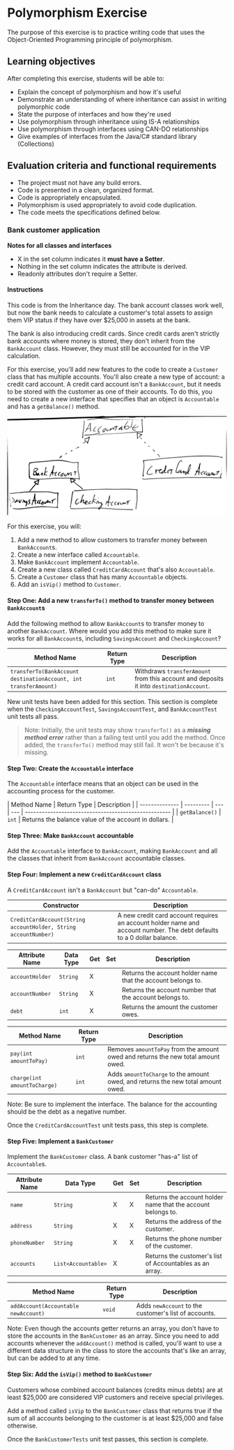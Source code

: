 # Polymorphism Exercise

The purpose of this exercise is to practice writing code that uses the Object-Oriented Programming principle of polymorphism.

## Learning objectives

After completing this exercise, students will be able to:

- Explain the concept of polymorphism and how it's useful
- Demonstrate an understanding of where inheritance can assist in writing polymorphic code
- State the purpose of interfaces and how they're used
- Use polymorphism through inheritance using IS-A relationships
- Use polymorphism through interfaces using CAN-DO relationships
- Give examples of interfaces from the Java/C# standard library (Collections)

## Evaluation criteria and functional requirements

* The project must not have any build errors.
* Code is presented in a clean, organized format.
* Code is appropriately encapsulated.
* Polymorphism is used appropriately to avoid code duplication.
* The code meets the specifications defined below.

### Bank customer application

**Notes for all classes and interfaces**
- X in the set column indicates it **must have a Setter**.
- Nothing in the set column indicates the attribute is derived.
- Readonly attributes don't require a Setter.

#### Instructions

This code is from the Inheritance day. The bank account classes work well, but now the bank needs to calculate a customer's total assets to assign them VIP status if they have over $25,000 in assets at the bank.

The bank is also introducing credit cards. Since credit cards aren't strictly bank accounts where money is stored, they don't inherit from the `BankAccount` class. However, they must still be accounted for in the VIP calculation.

For this exercise, you'll add new features to the code to create a `Customer` class that has multiple accounts. You'll also create a new type of account: a credit card account. A credit card account isn't a `BankAccount`, but it needs to be stored with the customer as one of their accounts. To do this, you need to create a new interface that specifies that an object is `Accountable` and has a `getBalance()` method.

![class diagram](account&#32;class&#32;diagram.jpg)

For this exercise, you will:

1. Add a new method to allow customers to transfer money between `BankAccount`s.
2. Create a new interface called `Accountable`.
3. Make `BankAccount` implement `Accountable`.
4. Create a new class called `CreditCardAccount` that's also `Accountable`.
5. Create a `Customer` class that has many `Accountable` objects.
6. Add an `isVip()` method to `Customer`.

#### Step One: Add a new `transferTo()` method to transfer money between `BankAccount`s

Add the following method to allow `BankAccount`s to transfer money to another `BankAccount`. Where would you add this method to make sure it works for all `BankAccount`s, including `SavingsAccount` and `CheckingAccount`?

| Method Name| Return Type | Description |
| ---------- | ----------- | ----------- |
| `transferTo(BankAccount destinationAccount, int transferAmount)` | `int` | Withdraws `transferAmount` from this account and deposits it into `destinationAccount`.|

New unit tests have been added for this section. This section is complete when the `CheckingAccountTest`, `SavingsAccountTest`, and `BankAccountTest` unit tests all pass.

>Note: Initially, the unit tests may show `transferTo()` as a ***missing method error*** rather than a failing test until you add the method. Once added, the `transferTo()` method may still fail. It won't be because it's missing.

#### Step Two: Create the `Accountable` interface

The `Accountable` interface means that an object can be used in the accounting process for the customer.

| Method Name | Return Type | Description                                          |
| -------------- | --------- | --- | --- | ---------------------------------------------------- |
| `getBalance()`        | `int`      | Returns the balance value of the account in dollars. |

#### Step Three: Make `BankAccount` accountable

Add the `Accountable` interface to `BankAccount`, making `BankAccount` and all the classes that inherit from `BankAccount` accountable classes.

#### Step Four: Implement a new `CreditCardAccount` class

A `CreditCardAccount` isn't a `BankAccount` but "can-do" `Accountable`.

| Constructor                                                       | Description                                                                                                                             |
| ----------------------------------------------------------------- | --------------------------------------------------------------------------------------------------------------------------------------- |
| `CreditCardAccount(String accountHolder, String accountNumber)` | A new credit card account requires an account holder name and account number. The debt defaults to a 0 dollar balance. |

| Attribute Name    | Data Type | Get | Set | Description                                                  |
| ----------------- | --------- | --- | --- | ------------------------------------------------------------ |
| `accountHolder`     | `String`    | X   |     | Returns the account holder name that the account belongs to. |
| `accountNumber`     | `String`    | X   |     | Returns the account number that the account belongs to.      |
| `debt`              | `int`      | X   |     | Returns the amount the customer owes.                        |

| Method Name                | Return Type | Description                                                                       |
| -------------------------- | ----------- | --------------------------------------------------------------------------------- |
| `pay(int amountToPay)`       | `int`         | Removes `amountToPay` from the amount owed and returns the new total amount owed. |
| `charge(int amountToCharge)` | `int`         | Adds `amountToCharge` to the amount owed, and returns the new total amount owed.  |

Note: Be sure to implement the interface. The balance for the accounting should be the debt as a negative number.

Once the `CreditCardAccountTest` unit tests pass, this step is complete.

#### Step Five: Implement a `BankCustomer`

Implement the `BankCustomer` class. A bank customer "has-a" list of `Accountable`s.

| Attribute Name | Data Type     | Get | Set | Description                                                  |
| -------------- | ------------- | --- | --- | ------------------------------------------------------------ |
| `name`           | `String`        | X   | X   | Returns the account holder name that the account belongs to. |
| `address`        | `String`        | X   | X   | Returns the address of the customer.      |
| `phoneNumber`    | `String`        | X   | X   | Returns the phone number of the customer.      |
| `accounts`       | `List<Accountable>` | X   |     | Returns the customer's list of Accountables as an array.     |

| Method Name                        | Return Type | Description                                         |
| ---------------------------------- | ----------- | --------------------------------------------------- |
| `addAccount(Accountable newAccount)` | `void`       | Adds `newAccount` to the customer's list of accounts. |

Note: Even though the accounts getter returns an array, you don't have to store the accounts in the `BankCustomer` as an array. Since you need to add accounts whenever the `addAccount()` method is called, you'll want to use a different data structure in the class to store the accounts that's like an array, but can be added to at any time.

#### Step Six: Add the `isVip()` method to `BankCustomer`

Customers whose combined account balances (credits minus debts) are at least \$25,000 are considered VIP customers and receive special privileges.

Add a method called `isVip` to the `BankCustomer` class that returns true if the sum of all accounts belonging to the customer is at least \$25,000 and false otherwise.

Once the `BankCustomerTests` unit test passes, this section is complete.
